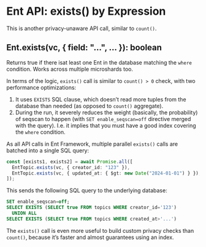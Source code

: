 # Ent API: exists() by Expression

This is another privacy-unaware API call, similar to `count()`.

## **Ent.exists(vc, { field: "...", ... })**: boolean

Returns true if there isat least one Ent in the database matching the `where` condition. Works across multiple microshards too.

In terms of the logic, `exists()` call is similar to `count() > 0` check, with two performance optimizations:

1. It uses `EXISTS` SQL clause, which doesn’t read more tuples from the database than needed (as opposed to `count()` aggregate).
2. During the run, it severely reduces the weight (basically, the probability) of seqscan to happen (with `SET enable_seqscan=off` directive merged with the query). I.e. it implies that you must have a good index covering the `where` condition.

As all API calls in Ent Framework, multiple parallel `exists()` calls are batched into a single SQL query:

```typescript
const [exists1, exists2] = await Promise.all([
  EntTopic.exists(vc, { creator_id: "123" }),
  EntTopic.exists(vc, { updated_at: { $gt: new Date("2024-01-01") } }),
]);
```

This sends the following SQL query to the underlying database:

```sql
SET enable_seqscan=off;
SELECT EXISTS (SELECT true FROM topics WHERE creator_id='123')
  UNION ALL
SELECT EXISTS (SELECT true FROM topics WHERE created_at>'...')
```

The `exists()` call is even more useful to build custom privacy checks than `count()`, because it’s faster and almost guarantees using an index.
